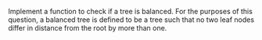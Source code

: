 Implement a function to check if a tree is balanced. For the purposes of this question,
a balanced tree is defined to be a tree such that no two leaf nodes differ in distance
from the root by more than one.
